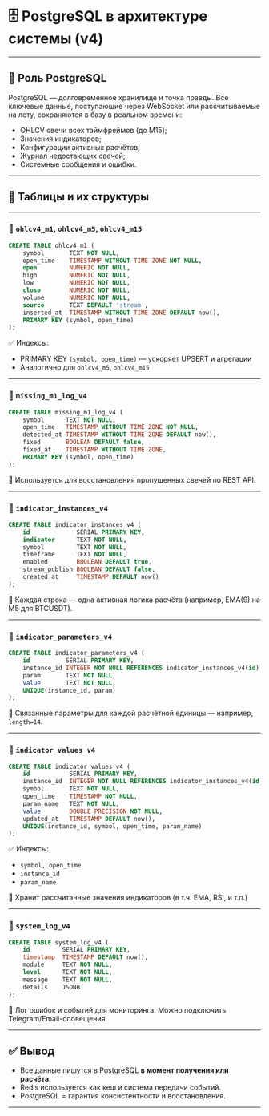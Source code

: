 # 🗄️ PostgreSQL в архитектуре системы (v4)

---

## 📌 Роль PostgreSQL

PostgreSQL — долговременное хранилище и точка правды. Все ключевые данные, поступающие через WebSocket или рассчитываемые на лету, сохраняются в базу в реальном времени:

- OHLCV свечи всех таймфреймов (до M15);
- Значения индикаторов;
- Конфигурации активных расчётов;
- Журнал недостающих свечей;
- Системные сообщения и ошибки.

---

## 🧱 Таблицы и их структуры

---

### 🔹 `ohlcv4_m1`, `ohlcv4_m5`, `ohlcv4_m15`

```sql
CREATE TABLE ohlcv4_m1 (
    symbol       TEXT NOT NULL,
    open_time    TIMESTAMP WITHOUT TIME ZONE NOT NULL,
    open         NUMERIC NOT NULL,
    high         NUMERIC NOT NULL,
    low          NUMERIC NOT NULL,
    close        NUMERIC NOT NULL,
    volume       NUMERIC NOT NULL,
    source       TEXT DEFAULT 'stream',
    inserted_at  TIMESTAMP WITHOUT TIME ZONE DEFAULT now(),
    PRIMARY KEY (symbol, open_time)
);
```

✅ Индексы:
- PRIMARY KEY `(symbol, open_time)` — ускоряет UPSERT и агрегации
- Аналогично для `ohlcv4_m5`, `ohlcv4_m15`

---

### 🔹 `missing_m1_log_v4`

```sql
CREATE TABLE missing_m1_log_v4 (
    symbol      TEXT NOT NULL,
    open_time   TIMESTAMP WITHOUT TIME ZONE NOT NULL,
    detected_at TIMESTAMP WITHOUT TIME ZONE DEFAULT now(),
    fixed       BOOLEAN DEFAULT false,
    fixed_at    TIMESTAMP WITHOUT TIME ZONE,
    PRIMARY KEY (symbol, open_time)
);
```

📘 Используется для восстановления пропущенных свечей по REST API.

---

### 🔹 `indicator_instances_v4`

```sql
CREATE TABLE indicator_instances_v4 (
    id             SERIAL PRIMARY KEY,
    indicator      TEXT NOT NULL,
    symbol         TEXT NOT NULL,
    timeframe      TEXT NOT NULL,
    enabled        BOOLEAN DEFAULT true,
    stream_publish BOOLEAN DEFAULT false,
    created_at     TIMESTAMP DEFAULT now()
);
```

📘 Каждая строка — одна активная логика расчёта (например, EMA(9) на M5 для BTCUSDT).

---

### 🔹 `indicator_parameters_v4`

```sql
CREATE TABLE indicator_parameters_v4 (
    id          SERIAL PRIMARY KEY,
    instance_id INTEGER NOT NULL REFERENCES indicator_instances_v4(id) ON DELETE CASCADE,
    param       TEXT NOT NULL,
    value       TEXT NOT NULL,
    UNIQUE(instance_id, param)
);
```

📘 Связанные параметры для каждой расчётной единицы — например, `length=14`.

---

### 🔹 `indicator_values_v4`

```sql
CREATE TABLE indicator_values_v4 (
    id           SERIAL PRIMARY KEY,
    instance_id  INTEGER NOT NULL REFERENCES indicator_instances_v4(id) ON DELETE CASCADE,
    symbol       TEXT NOT NULL,
    open_time    TIMESTAMP NOT NULL,
    param_name   TEXT NOT NULL,
    value        DOUBLE PRECISION NOT NULL,
    updated_at   TIMESTAMP DEFAULT now(),
    UNIQUE(instance_id, symbol, open_time, param_name)
);
```

✅ Индексы:
- `symbol, open_time`
- `instance_id`
- `param_name`

📘 Хранит рассчитанные значения индикаторов (в т.ч. EMA, RSI, и т.п.)

---

### 🔹 `system_log_v4`

```sql
CREATE TABLE system_log_v4 (
    id         SERIAL PRIMARY KEY,
    timestamp  TIMESTAMP DEFAULT now(),
    module     TEXT NOT NULL,
    level      TEXT NOT NULL,
    message    TEXT NOT NULL,
    details    JSONB
);
```

📘 Лог ошибок и событий для мониторинга. Можно подключить Telegram/Email-оповещения.

---

## ✅ Вывод

- Все данные пишутся в PostgreSQL **в момент получения или расчёта**.
- Redis используется как кеш и система передачи событий.
- PostgreSQL = гарантия консистентности и восстановления.

---